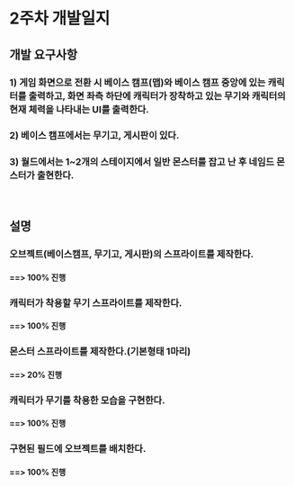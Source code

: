 # 2주차 개발일지

## 개발 요구사항

### 1) 게임 화면으로 전환 시 베이스 캠프(맵)와 베이스 캠프 중앙에 있는 캐릭터를 출력하고, 화면 좌측 하단에 캐릭터가 장착하고 있는 무기와 캐릭터의 현재 체력을 나타내는 UI를 출력한다.
### 2) 베이스 캠프에서는 무기고, 게시판이 있다.
### 3) 월드에서는 1~2개의 스테이지에서 일반 몬스터를 잡고 난 후 네임드 몬스터가 출현한다.

<br>

## 설명

### 오브젝트(베이스캠프, 무기고, 게시판)의 스프라이트를 제작한다.
#### ==> 100% 진행
### 캐릭터가 착용할 무기 스프라이트를 제작한다.
#### ==> 100% 진행
### 몬스터 스프라이트를 제작한다.(기본형태 1마리)
#### ==> 20% 진행
### 캐릭터가 무기를 착용한 모습을 구현한다.
#### ==> 100% 진행
### 구현된 필드에 오브젝트를 배치한다.
#### ==> 100% 진행
